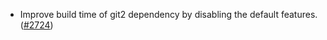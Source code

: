 - Improve build time of git2 dependency by disabling the default features.
  ([\#2724](https://github.com/anoma/namada/pull/2724))